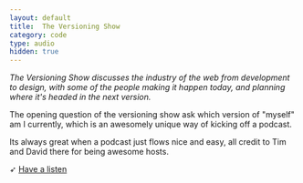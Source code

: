 ```yaml
---
layout: default
title:  The Versioning Show
category: code
type: audio
hidden: true
---
```


*The Versioning Show discusses the industry of the web from development to design, with some of the people making it happen today, and planning where it's headed in the next version.*

The opening question of the versioning show ask which version of "myself" am I currently, which is an awesomely unique way of kicking off a podcast.

Its always great when a podcast just flows nice and easy, all credit to Tim and David there for being awesome hosts.

➶ [Have a listen](https://www.sitepoint.com/tech-stacks-frameworks-creative-real-tim-holman/)